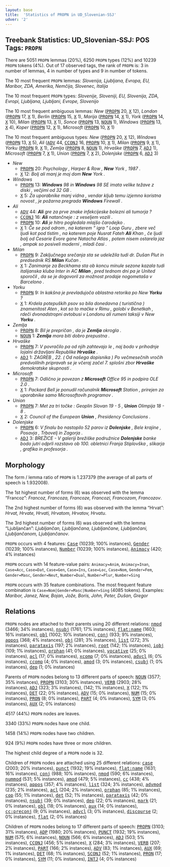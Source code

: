 ```yaml
---
layout: base
title:  'Statistics of PROPN in UD_Slovenian-SSJ'
udver: '2'
---
```


## Treebank Statistics: UD_Slovenian-SSJ: POS Tags: `PROPN`

There are 5051 `PROPN` lemmas (20%), 6250 `PROPN` types (12%) and 10239 `PROPN` tokens (4%).
Out of 17 observed tags, the rank of `PROPN` is: 3 in number of lemmas, 4 in number of types and 9 in number of tokens.

The 10 most frequent `PROPN` lemmas: <em>Slovenija, Ljubljana, Evropa, EU, Maribor, ZDA, Amerika, Nemčija, Slovenec, Italija</em>

The 10 most frequent `PROPN` types:  <em>Slovenije, Sloveniji, EU, Slovenija, ZDA, Evropi, Ljubljana, Ljubljani, Evrope, Slovenijo</em>

The 10 most frequent ambiguous lemmas: <em>New</em> (<tt><a href="sl_ssj-pos-PROPN.html">PROPN</a></tt> 20, <tt><a href="sl_ssj-pos-X.html">X</a></tt> 12), <em>London</em> (<tt><a href="sl_ssj-pos-PROPN.html">PROPN</a></tt> 17, <tt><a href="sl_ssj-pos-X.html">X</a></tt> 1), <em>Berlin</em> (<tt><a href="sl_ssj-pos-PROPN.html">PROPN</a></tt> 15, <tt><a href="sl_ssj-pos-X.html">X</a></tt> 1), <em>Marija</em> (<tt><a href="sl_ssj-pos-PROPN.html">PROPN</a></tt> 14, <tt><a href="sl_ssj-pos-X.html">X</a></tt> 1), <em>York</em> (<tt><a href="sl_ssj-pos-PROPN.html">PROPN</a></tt> 14, <tt><a href="sl_ssj-pos-X.html">X</a></tt> 10), <em>Milan</em> (<tt><a href="sl_ssj-pos-PROPN.html">PROPN</a></tt> 13, <tt><a href="sl_ssj-pos-X.html">X</a></tt> 1), <em>Sonce</em> (<tt><a href="sl_ssj-pos-PROPN.html">PROPN</a></tt> 13, <tt><a href="sl_ssj-pos-NOUN.html">NOUN</a></tt> 1), <em>Windows</em> (<tt><a href="sl_ssj-pos-PROPN.html">PROPN</a></tt> 13, <tt><a href="sl_ssj-pos-X.html">X</a></tt> 4), <em>Koper</em> (<tt><a href="sl_ssj-pos-PROPN.html">PROPN</a></tt> 12, <tt><a href="sl_ssj-pos-X.html">X</a></tt> 1), <em>Microsoft</em> (<tt><a href="sl_ssj-pos-PROPN.html">PROPN</a></tt> 10, <tt><a href="sl_ssj-pos-X.html">X</a></tt> 1)

The 10 most frequent ambiguous types:  <em>New</em> (<tt><a href="sl_ssj-pos-PROPN.html">PROPN</a></tt> 20, <tt><a href="sl_ssj-pos-X.html">X</a></tt> 12), <em>Windows</em> (<tt><a href="sl_ssj-pos-PROPN.html">PROPN</a></tt> 13, <tt><a href="sl_ssj-pos-X.html">X</a></tt> 5), <em>Ali</em> (<tt><a href="sl_ssj-pos-ADV.html">ADV</a></tt> 44, <tt><a href="sl_ssj-pos-CCONJ.html">CCONJ</a></tt> 16, <tt><a href="sl_ssj-pos-PROPN.html">PROPN</a></tt> 10, <tt><a href="sl_ssj-pos-X.html">X</a></tt> 1), <em>Milan</em> (<tt><a href="sl_ssj-pos-PROPN.html">PROPN</a></tt> 9, <tt><a href="sl_ssj-pos-X.html">X</a></tt> 1), <em>Yorku</em> (<tt><a href="sl_ssj-pos-PROPN.html">PROPN</a></tt> 9, <tt><a href="sl_ssj-pos-X.html">X</a></tt> 1), <em>Zemlja</em> (<tt><a href="sl_ssj-pos-PROPN.html">PROPN</a></tt> 8, <tt><a href="sl_ssj-pos-NOUN.html">NOUN</a></tt> 1), <em>Hrvaške</em> (<tt><a href="sl_ssj-pos-PROPN.html">PROPN</a></tt> 7, <tt><a href="sl_ssj-pos-ADJ.html">ADJ</a></tt> 1), <em>Microsoft</em> (<tt><a href="sl_ssj-pos-PROPN.html">PROPN</a></tt> 7, <tt><a href="sl_ssj-pos-X.html">X</a></tt> 1), <em>Union</em> (<tt><a href="sl_ssj-pos-PROPN.html">PROPN</a></tt> 7, <tt><a href="sl_ssj-pos-X.html">X</a></tt> 2), <em>Dolenjske</em> (<tt><a href="sl_ssj-pos-PROPN.html">PROPN</a></tt> 6, <tt><a href="sl_ssj-pos-ADJ.html">ADJ</a></tt> 3)


* <em>New</em>
  * <tt><a href="sl_ssj-pos-PROPN.html">PROPN</a></tt> 20: <em>Psychology , Harper & Row , <b>New</b> York , 1987 .</em>
  * <tt><a href="sl_ssj-pos-X.html">X</a></tt> 12: <em>Bolj ali manj je moj dom <b>New</b> York .</em>
* <em>Windows</em>
  * <tt><a href="sl_ssj-pos-PROPN.html">PROPN</a></tt> 13: <em><b>Windows</b> 98 in <b>Windows</b> 98 SE imata velike težave z diski , večjimi od 32 GB .</em>
  * <tt><a href="sl_ssj-pos-X.html">X</a></tt> 5: <em>Za uporabnike manj vidna , vendar kljub temu izjemno koristna novost , je požarna pregrada <b>Windows</b> Firewall .</em>
* <em>Ali</em>
  * <tt><a href="sl_ssj-pos-ADV.html">ADV</a></tt> 44: <em><b>Ali</b> gre za prve znake infekcijeske bolezni ali tumorja ?</em>
  * <tt><a href="sl_ssj-pos-CCONJ.html">CCONJ</a></tt> 16: <em><b>Ali</b> natančneje : z veseljem vozili .</em>
  * <tt><a href="sl_ssj-pos-PROPN.html">PROPN</a></tt> 10: <em><b>Ali</b> je hitro pogledala mlajšo čarodejko .</em>
  * <tt><a href="sl_ssj-pos-X.html">X</a></tt> 1: <em>Če se pod odrom , na katerem “ igra ” Loop Guru , zbere več ljudi kot pod tistim , na katerem poje Nusrat Fateh <b>Ali</b> Khan , če ljudi bolj od Cesarie Evore gane Natacha Atlas , potem nisem ostarela jaz , ampak so posiveli moderni , mladi časi .</em>
* <em>Milan</em>
  * <tt><a href="sl_ssj-pos-PROPN.html">PROPN</a></tt> 9: <em>Zaključnega srečanja sta se udeležila tudi dr. Dušan Plut in predsednik RS <b>Milan</b> Kučan .</em>
  * <tt><a href="sl_ssj-pos-X.html">X</a></tt> 1: <em>Zanimanje za Beckhama sta ob koncu minule sezone kazala tudi italijanska kluba Inter in AC <b>Milan</b> , pred tednom dni pa je United sporočil , da se je dogovoril za možnost prodaje nogometaša v Barcelono .</em>
* <em>Yorku</em>
  * <tt><a href="sl_ssj-pos-PROPN.html">PROPN</a></tt> 9: <em>In kakšna je prevladujoča oblastna retorika po New <b>Yorku</b> ?</em>
  * <tt><a href="sl_ssj-pos-X.html">X</a></tt> 1: <em>Krdela potepuških psov so bila donedavna ( turistična ) znamenitost Aten , kot so to mačke v Rimu , golobi v Benetkah , rdeči dvonadstropni avtobusi v Londonu ali rumeni taksiji v New <b>Yorku</b> .</em>
* <em>Zemlja</em>
  * <tt><a href="sl_ssj-pos-PROPN.html">PROPN</a></tt> 8: <em>Bil je prepričan , da je <b>Zemlja</b> okrogla .</em>
  * <tt><a href="sl_ssj-pos-NOUN.html">NOUN</a></tt> 1: <em><b>Zemlja</b> mora biti dobro prepustna .</em>
* <em>Hrvaške</em>
  * <tt><a href="sl_ssj-pos-PROPN.html">PROPN</a></tt> 7: <em>V povračilo pa od njih zahtevajo le , naj bodo v prihodnje lojalni državljani Republike <b>Hrvaške</b> .</em>
  * <tt><a href="sl_ssj-pos-ADJ.html">ADJ</a></tt> 1: <em>ZAGREB , 22. ( Od našega dopisnika ) Po večmesečnih vročih predvolilnih pripravah se je včeraj začel 7. splošni zbor <b>Hrvaške</b> demokratske skupnosti .</em>
* <em>Microsoft</em>
  * <tt><a href="sl_ssj-pos-PROPN.html">PROPN</a></tt> 7: <em>Odlično je povezan z <b>Microsoft</b> Office 95 in podpira OLE 2.0 .</em>
  * <tt><a href="sl_ssj-pos-X.html">X</a></tt> 1: <em>Packard Bell je ponudil računalnik <b>Microsoft</b> Station , prirejen za uporabnike samo Microsoftovih programov .</em>
* <em>Union</em>
  * <tt><a href="sl_ssj-pos-PROPN.html">PROPN</a></tt> 7: <em>Met za tri točke : Geoplin Slovan 19 - 5 , <b>Union</b> Olimpija 18 - 8 .</em>
  * <tt><a href="sl_ssj-pos-X.html">X</a></tt> 2: <em>Council of the European <b>Union</b> , Presidency Conclusions .</em>
* <em>Dolenjske</em>
  * <tt><a href="sl_ssj-pos-PROPN.html">PROPN</a></tt> 6: <em>V finalu bo nastopilo 52 parov iz <b>Dolenjske</b> , Bele krajine , Posavja , Trbovelj in Zagorja .</em>
  * <tt><a href="sl_ssj-pos-ADJ.html">ADJ</a></tt> 3: <em>BREŽICE - V galeriji brežiške podružnice <b>Dolenjske</b> banke bodo jutri odprli razstavo ob 100. obletnici Franja Stiplovška , slikarja , grafika in profesorja .</em>

## Morphology

The form / lemma ratio of `PROPN` is 1.237379 (the average of all parts of speech is 1.932008).

The 1st highest number of forms (6) was observed with the lemma “Francoz”: <em>Francoz, Francoza, Francoze, Francozi, Francozom, Francozov</em>.

The 2nd highest number of forms (6) was observed with the lemma “Hrvat”: <em>Hrvat, Hrvate, Hrvati, Hrvatom, Hrvatov, Hrvatu</em>.

The 3rd highest number of forms (6) was observed with the lemma “Ljubljančan”: <em>Ljubljančan, Ljubljančana, Ljubljančane, Ljubljančani, Ljubljančanom, Ljubljančanov</em>.

`PROPN` occurs with 4 features: <tt><a href="sl_ssj-feat-Case.html">Case</a></tt> (10239; 100% instances), <tt><a href="sl_ssj-feat-Gender.html">Gender</a></tt> (10239; 100% instances), <tt><a href="sl_ssj-feat-Number.html">Number</a></tt> (10239; 100% instances), <tt><a href="sl_ssj-feat-Animacy.html">Animacy</a></tt> (420; 4% instances)

`PROPN` occurs with 14 feature-value pairs: `Animacy=Anim`, `Animacy=Inan`, `Case=Acc`, `Case=Dat`, `Case=Gen`, `Case=Ins`, `Case=Loc`, `Case=Nom`, `Gender=Fem`, `Gender=Masc`, `Gender=Neut`, `Number=Dual`, `Number=Plur`, `Number=Sing`

`PROPN` occurs with 35 feature combinations.
The most frequent feature combination is `Case=Nom|Gender=Masc|Number=Sing` (4085 tokens).
Examples: <em>Maribor, Janez, New, Bojan, Jože, Boris, John, Peter, Dušan, Gregor</em>


## Relations

`PROPN` nodes are attached to their parents using 20 different relations: <tt><a href="sl_ssj-dep-nmod.html">nmod</a></tt> (3466; 34% instances), <tt><a href="sl_ssj-dep-nsubj.html">nsubj</a></tt> (1761; 17% instances), <tt><a href="sl_ssj-dep-flat-name.html">flat:name</a></tt> (1603; 16% instances), <tt><a href="sl_ssj-dep-obl.html">obl</a></tt> (1002; 10% instances), <tt><a href="sl_ssj-dep-conj.html">conj</a></tt> (933; 9% instances), <tt><a href="sl_ssj-dep-appos.html">appos</a></tt> (368; 4% instances), <tt><a href="sl_ssj-dep-obj.html">obj</a></tt> (281; 3% instances), <tt><a href="sl_ssj-dep-list.html">list</a></tt> (272; 3% instances), <tt><a href="sl_ssj-dep-parataxis.html">parataxis</a></tt> (197; 2% instances), <tt><a href="sl_ssj-dep-root.html">root</a></tt> (142; 1% instances), <tt><a href="sl_ssj-dep-iobj.html">iobj</a></tt> (109; 1% instances), <tt><a href="sl_ssj-dep-orphan.html">orphan</a></tt> (41; 0% instances), <tt><a href="sl_ssj-dep-vocative.html">vocative</a></tt> (25; 0% instances), <tt><a href="sl_ssj-dep-acl.html">acl</a></tt> (17; 0% instances), <tt><a href="sl_ssj-dep-xcomp.html">xcomp</a></tt> (7; 0% instances), <tt><a href="sl_ssj-dep-advcl.html">advcl</a></tt> (6; 0% instances), <tt><a href="sl_ssj-dep-ccomp.html">ccomp</a></tt> (4; 0% instances), <tt><a href="sl_ssj-dep-amod.html">amod</a></tt> (3; 0% instances), <tt><a href="sl_ssj-dep-csubj.html">csubj</a></tt> (1; 0% instances), <tt><a href="sl_ssj-dep-dep.html">dep</a></tt> (1; 0% instances)

Parents of `PROPN` nodes belong to 13 different parts of speech: <tt><a href="sl_ssj-pos-NOUN.html">NOUN</a></tt> (3577; 35% instances), <tt><a href="sl_ssj-pos-PROPN.html">PROPN</a></tt> (3103; 30% instances), <tt><a href="sl_ssj-pos-VERB.html">VERB</a></tt> (2903; 28% instances), <tt><a href="sl_ssj-pos-ADJ.html">ADJ</a></tt> (323; 3% instances),  (142; 1% instances), <tt><a href="sl_ssj-pos-X.html">X</a></tt> (122; 1% instances), <tt><a href="sl_ssj-pos-DET.html">DET</a></tt> (22; 0% instances), <tt><a href="sl_ssj-pos-ADV.html">ADV</a></tt> (15; 0% instances), <tt><a href="sl_ssj-pos-NUM.html">NUM</a></tt> (15; 0% instances), <tt><a href="sl_ssj-pos-PRON.html">PRON</a></tt> (8; 0% instances), <tt><a href="sl_ssj-pos-PART.html">PART</a></tt> (4; 0% instances), <tt><a href="sl_ssj-pos-SYM.html">SYM</a></tt> (3; 0% instances), <tt><a href="sl_ssj-pos-AUX.html">AUX</a></tt> (2; 0% instances)

4517 (44%) `PROPN` nodes are leaves.

3340 (33%) `PROPN` nodes have one child.

1458 (14%) `PROPN` nodes have two children.

924 (9%) `PROPN` nodes have three or more children.

The highest child degree of a `PROPN` node is 32.

Children of `PROPN` nodes are attached using 25 different relations: <tt><a href="sl_ssj-dep-case.html">case</a></tt> (2003; 20% instances), <tt><a href="sl_ssj-dep-punct.html">punct</a></tt> (1932; 19% instances), <tt><a href="sl_ssj-dep-flat-name.html">flat:name</a></tt> (1631; 16% instances), <tt><a href="sl_ssj-dep-conj.html">conj</a></tt> (988; 10% instances), <tt><a href="sl_ssj-dep-nmod.html">nmod</a></tt> (590; 6% instances), <tt><a href="sl_ssj-dep-nummod.html">nummod</a></tt> (531; 5% instances), <tt><a href="sl_ssj-dep-amod.html">amod</a></tt> (479; 5% instances), <tt><a href="sl_ssj-dep-cc.html">cc</a></tt> (438; 4% instances), <tt><a href="sl_ssj-dep-appos.html">appos</a></tt> (357; 4% instances), <tt><a href="sl_ssj-dep-list.html">list</a></tt> (324; 3% instances), <tt><a href="sl_ssj-dep-advmod.html">advmod</a></tt> (235; 2% instances), <tt><a href="sl_ssj-dep-acl.html">acl</a></tt> (204; 2% instances), <tt><a href="sl_ssj-dep-orphan.html">orphan</a></tt> (85; 1% instances), <tt><a href="sl_ssj-dep-cop.html">cop</a></tt> (55; 1% instances), <tt><a href="sl_ssj-dep-det.html">det</a></tt> (52; 1% instances), <tt><a href="sl_ssj-dep-parataxis.html">parataxis</a></tt> (42; 0% instances), <tt><a href="sl_ssj-dep-nsubj.html">nsubj</a></tt> (39; 0% instances), <tt><a href="sl_ssj-dep-dep.html">dep</a></tt> (22; 0% instances), <tt><a href="sl_ssj-dep-mark.html">mark</a></tt> (21; 0% instances), <tt><a href="sl_ssj-dep-obl.html">obl</a></tt> (18; 0% instances), <tt><a href="sl_ssj-dep-aux.html">aux</a></tt> (14; 0% instances), <tt><a href="sl_ssj-dep-cc-preconj.html">cc:preconj</a></tt> (9; 0% instances), <tt><a href="sl_ssj-dep-advcl.html">advcl</a></tt> (3; 0% instances), <tt><a href="sl_ssj-dep-discourse.html">discourse</a></tt> (2; 0% instances), <tt><a href="sl_ssj-dep-flat.html">flat</a></tt> (2; 0% instances)

Children of `PROPN` nodes belong to 17 different parts of speech: <tt><a href="sl_ssj-pos-PROPN.html">PROPN</a></tt> (3103; 31% instances), <tt><a href="sl_ssj-pos-ADP.html">ADP</a></tt> (1980; 20% instances), <tt><a href="sl_ssj-pos-PUNCT.html">PUNCT</a></tt> (1932; 19% instances), <tt><a href="sl_ssj-pos-NUM.html">NUM</a></tt> (575; 6% instances), <tt><a href="sl_ssj-pos-NOUN.html">NOUN</a></tt> (566; 6% instances), <tt><a href="sl_ssj-pos-ADJ.html">ADJ</a></tt> (503; 5% instances), <tt><a href="sl_ssj-pos-CCONJ.html">CCONJ</a></tt> (456; 5% instances), <tt><a href="sl_ssj-pos-X.html">X</a></tt> (284; 3% instances), <tt><a href="sl_ssj-pos-VERB.html">VERB</a></tt> (207; 2% instances), <tt><a href="sl_ssj-pos-PART.html">PART</a></tt> (166; 2% instances), <tt><a href="sl_ssj-pos-ADV.html">ADV</a></tt> (83; 1% instances), <tt><a href="sl_ssj-pos-AUX.html">AUX</a></tt> (69; 1% instances), <tt><a href="sl_ssj-pos-DET.html">DET</a></tt> (68; 1% instances), <tt><a href="sl_ssj-pos-SCONJ.html">SCONJ</a></tt> (52; 1% instances), <tt><a href="sl_ssj-pos-PRON.html">PRON</a></tt> (17; 0% instances), <tt><a href="sl_ssj-pos-SYM.html">SYM</a></tt> (11; 0% instances), <tt><a href="sl_ssj-pos-INTJ.html">INTJ</a></tt> (4; 0% instances)

